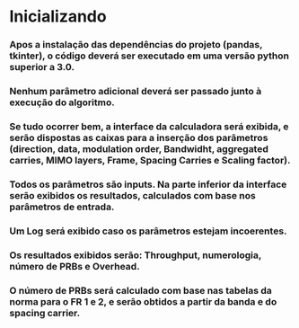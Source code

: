 # Inicializando
### Apos a instalação das dependências do projeto (pandas, tkinter), o código deverá ser executado em uma versão python superior a 3.0.
### Nenhum parâmetro adicional deverá ser passado junto à execução do algoritmo.
### Se tudo ocorrer bem, a interface da calculadora será exibida, e serão dispostas as caixas para a inserção dos parâmetros (direction, data, modulation order, Bandwidht, aggregated carries, MIMO layers, Frame, Spacing Carries e Scaling factor).
### Todos os parâmetros são inputs. Na parte inferior da interface serão exibidos os resultados, calculados com base nos parâmetros de entrada.
### Um Log será exibido caso os parâmetros estejam incoerentes.
### Os resultados exibidos serão: Throughput, numerologia, número de PRBs e Overhead.
### O número de PRBs será calculado com base nas tabelas da norma para o FR 1 e 2, e serão obtidos a partir da banda e do spacing carrier.
